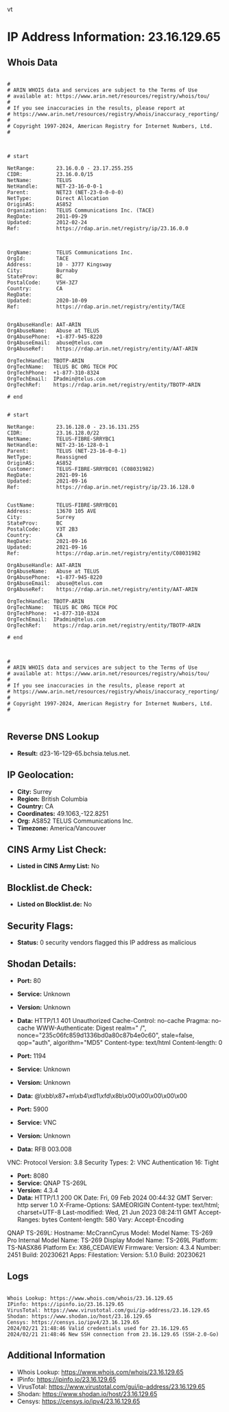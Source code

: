 vt
# IP Address Information: 23.16.129.65

## Whois Data
```

#
# ARIN WHOIS data and services are subject to the Terms of Use
# available at: https://www.arin.net/resources/registry/whois/tou/
#
# If you see inaccuracies in the results, please report at
# https://www.arin.net/resources/registry/whois/inaccuracy_reporting/
#
# Copyright 1997-2024, American Registry for Internet Numbers, Ltd.
#



# start

NetRange:       23.16.0.0 - 23.17.255.255
CIDR:           23.16.0.0/15
NetName:        TELUS
NetHandle:      NET-23-16-0-0-1
Parent:         NET23 (NET-23-0-0-0-0)
NetType:        Direct Allocation
OriginAS:       AS852
Organization:   TELUS Communications Inc. (TACE)
RegDate:        2011-09-29
Updated:        2012-02-24
Ref:            https://rdap.arin.net/registry/ip/23.16.0.0



OrgName:        TELUS Communications Inc.
OrgId:          TACE
Address:        10 - 3777 Kingsway
City:           Burnaby
StateProv:      BC
PostalCode:     V5H-3Z7
Country:        CA
RegDate:        
Updated:        2020-10-09
Ref:            https://rdap.arin.net/registry/entity/TACE


OrgAbuseHandle: AAT-ARIN
OrgAbuseName:   Abuse at TELUS
OrgAbusePhone:  +1-877-945-8220 
OrgAbuseEmail:  abuse@telus.com
OrgAbuseRef:    https://rdap.arin.net/registry/entity/AAT-ARIN

OrgTechHandle: TBOTP-ARIN
OrgTechName:   TELUS BC ORG TECH POC
OrgTechPhone:  +1-877-310-8324 
OrgTechEmail:  IPadmin@telus.com
OrgTechRef:    https://rdap.arin.net/registry/entity/TBOTP-ARIN

# end


# start

NetRange:       23.16.128.0 - 23.16.131.255
CIDR:           23.16.128.0/22
NetName:        TELUS-FIBRE-SRRYBC1
NetHandle:      NET-23-16-128-0-1
Parent:         TELUS (NET-23-16-0-0-1)
NetType:        Reassigned
OriginAS:       AS852
Customer:       TELUS-FIBRE-SRRYBC01 (C08031982)
RegDate:        2021-09-16
Updated:        2021-09-16
Ref:            https://rdap.arin.net/registry/ip/23.16.128.0


CustName:       TELUS-FIBRE-SRRYBC01
Address:        13670 105 AVE
City:           Surrey
StateProv:      BC
PostalCode:     V3T 2B3
Country:        CA
RegDate:        2021-09-16
Updated:        2021-09-16
Ref:            https://rdap.arin.net/registry/entity/C08031982

OrgAbuseHandle: AAT-ARIN
OrgAbuseName:   Abuse at TELUS
OrgAbusePhone:  +1-877-945-8220 
OrgAbuseEmail:  abuse@telus.com
OrgAbuseRef:    https://rdap.arin.net/registry/entity/AAT-ARIN

OrgTechHandle: TBOTP-ARIN
OrgTechName:   TELUS BC ORG TECH POC
OrgTechPhone:  +1-877-310-8324 
OrgTechEmail:  IPadmin@telus.com
OrgTechRef:    https://rdap.arin.net/registry/entity/TBOTP-ARIN

# end



#
# ARIN WHOIS data and services are subject to the Terms of Use
# available at: https://www.arin.net/resources/registry/whois/tou/
#
# If you see inaccuracies in the results, please report at
# https://www.arin.net/resources/registry/whois/inaccuracy_reporting/
#
# Copyright 1997-2024, American Registry for Internet Numbers, Ltd.
#


```
## Reverse DNS Lookup
- **Result:** d23-16-129-65.bchsia.telus.net.

## IP Geolocation:
- **City:** Surrey
- **Region:** British Columbia
- **Country:** CA
- **Coordinates:** 49.1063,-122.8251
- **Org:** AS852 TELUS Communications Inc.
- **Timezone:** America/Vancouver

## CINS Army List Check:
- **Listed in CINS Army List:** 
No

## Blocklist.de Check:
- **Listed on Blocklist.de:** 
No

## Security Flags:
- **Status:** 0 security vendors flagged this IP address as malicious

## Shodan Details:
- **Port:** 80
- **Service:** Unknown
- **Version:** Unknown
- **Data:** HTTP/1.1 401 Unauthorized
Cache-Control: no-cache
Pragma: no-cache
WWW-Authenticate: Digest realm=" /", nonce="235c06fc859d1336bd0a80c87b4e0c60", stale=false, qop="auth", algorithm="MD5"
Content-type: text/html
Content-length: 0



- **Port:** 1194
- **Service:** Unknown
- **Version:** Unknown
- **Data:** @\xbb\x87+m\xb4\xd1\xfd\x8b\x00\x00\x00\x00\x00

- **Port:** 5900
- **Service:** VNC
- **Version:** Unknown
- **Data:** RFB 003.008

VNC:
  Protocol Version: 3.8
  Security Types:
    2: VNC Authentication
    16: Tight


- **Port:** 8080
- **Service:** QNAP TS-269L
- **Version:** 4.3.4
- **Data:** HTTP/1.1 200 OK
Date: Fri, 09 Feb 2024 00:44:32 GMT
Server: http server 1.0
X-Frame-Options: SAMEORIGIN
Content-type: text/html; charset=UTF-8
Last-modified: Wed, 21 Jun 2023 08:24:11 GMT
Accept-Ranges: bytes
Content-length: 580
Vary: Accept-Encoding


QNAP TS-269L:
  Hostname: McCrannCyrus
  Model:
    Model Name: TS-269 Pro
    Internal Model Name: TS-269
    Display Model Name: TS-269L
    Platform: TS-NASX86
    Platform Ex: X86_CEDAVIEW
  Firmware:
    Version: 4.3.4
    Number: 2451
    Build: 20230621
  Apps:
    Filestation:
      Version: 5.1.0
      Build: 20230621


## Logs
```

Whois Lookup: https://www.whois.com/whois/23.16.129.65
IPinfo: https://ipinfo.io/23.16.129.65
VirusTotal: https://www.virustotal.com/gui/ip-address/23.16.129.65
Shodan: https://www.shodan.io/host/23.16.129.65
Censys: https://censys.io/ipv4/23.16.129.65
2024/02/21 21:48:46 Valid credentials used for 23.16.129.65
2024/02/21 21:48:46 New SSH connection from 23.16.129.65 (SSH-2.0-Go)

```
## Additional Information
- Whois Lookup: https://www.whois.com/whois/23.16.129.65
- IPinfo: https://ipinfo.io/23.16.129.65
- VirusTotal: https://www.virustotal.com/gui/ip-address/23.16.129.65
- Shodan: https://www.shodan.io/host/23.16.129.65
- Censys: https://censys.io/ipv4/23.16.129.65

